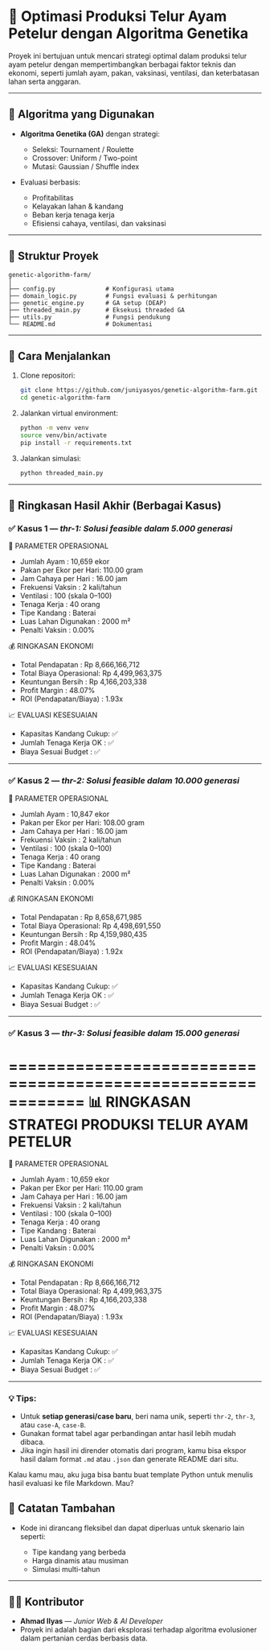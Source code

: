 # 🐣 Optimasi Produksi Telur Ayam Petelur dengan Algoritma Genetika

Proyek ini bertujuan untuk mencari strategi optimal dalam produksi telur ayam petelur dengan mempertimbangkan berbagai faktor teknis dan ekonomi, seperti jumlah ayam, pakan, vaksinasi, ventilasi, dan keterbatasan lahan serta anggaran.

---

## 🧠 Algoritma yang Digunakan

- **Algoritma Genetika (GA)** dengan strategi:

  - Seleksi: Tournament / Roulette
  - Crossover: Uniform / Two-point
  - Mutasi: Gaussian / Shuffle index

- Evaluasi berbasis:

  - Profitabilitas
  - Kelayakan lahan & kandang
  - Beban kerja tenaga kerja
  - Efisiensi cahaya, ventilasi, dan vaksinasi

---

## 📁 Struktur Proyek

```
genetic-algorithm-farm/
│
├── config.py              # Konfigurasi utama
├── domain_logic.py        # Fungsi evaluasi & perhitungan
├── genetic_engine.py      # GA setup (DEAP)
├── threaded_main.py       # Eksekusi threaded GA
├── utils.py               # Fungsi pendukung
└── README.md              # Dokumentasi
```

---

## 🧪 Cara Menjalankan

1. Clone repositori:

   ```bash
   git clone https://github.com/juniyasyos/genetic-algorithm-farm.git
   cd genetic-algorithm-farm
   ```

2. Jalankan virtual environment:

   ```bash
   python -m venv venv
   source venv/bin/activate
   pip install -r requirements.txt
   ```

3. Jalankan simulasi:

   ```bash
   python threaded_main.py
   ```

---

## 🚀 Ringkasan Hasil Akhir (Berbagai Kasus)

### ✅ Kasus 1 — *thr-1: Solusi feasible dalam 5.000 generasi*

🔧 PARAMETER OPERASIONAL
- Jumlah Ayam            : 10,659 ekor
- Pakan per Ekor per Hari: 110.00 gram
- Jam Cahaya per Hari    : 16.00 jam
- Frekuensi Vaksin       : 2 kali/tahun
- Ventilasi              : 100 (skala 0–100)
- Tenaga Kerja           : 40 orang
- Tipe Kandang           : Baterai
- Luas Lahan Digunakan   : 2000 m²
- Penalti Vaksin         : 0.00%

💰 RINGKASAN EKONOMI
- Total Pendapatan       : Rp 8,666,166,712
- Total Biaya Operasional: Rp 4,499,963,375
- Keuntungan Bersih      : Rp 4,166,203,338
- Profit Margin          : 48.07%
- ROI (Pendapatan/Biaya) : 1.93x

📈 EVALUASI KESESUAIAN
- Kapasitas Kandang Cukup: ✅
- Jumlah Tenaga Kerja OK : ✅
- Biaya Sesuai Budget    : ✅
---

### ✅ Kasus 2 — *thr-2: Solusi feasible dalam 10.000 generasi*

🔧 PARAMETER OPERASIONAL
- Jumlah Ayam            : 10,847 ekor
- Pakan per Ekor per Hari: 108.00 gram
- Jam Cahaya per Hari    : 16.00 jam
- Frekuensi Vaksin       : 2 kali/tahun
- Ventilasi              : 100 (skala 0–100)
- Tenaga Kerja           : 40 orang
- Tipe Kandang           : Baterai
- Luas Lahan Digunakan   : 2000 m²
- Penalti Vaksin         : 0.00%

💰 RINGKASAN EKONOMI
- Total Pendapatan       : Rp 8,658,671,985
- Total Biaya Operasional: Rp 4,498,691,550
- Keuntungan Bersih      : Rp 4,159,980,435
- Profit Margin          : 48.04%
- ROI (Pendapatan/Biaya) : 1.92x

📈 EVALUASI KESESUAIAN
- Kapasitas Kandang Cukup: ✅
- Jumlah Tenaga Kerja OK : ✅
- Biaya Sesuai Budget    : ✅
---

### ✅ Kasus 3 — *thr-3: Solusi feasible dalam 15.000 generasi*
============================================================
📊  RINGKASAN STRATEGI PRODUKSI TELUR AYAM PETELUR
============================================================

🔧 PARAMETER OPERASIONAL
- Jumlah Ayam            : 10,659 ekor
- Pakan per Ekor per Hari: 110.00 gram
- Jam Cahaya per Hari    : 16.00 jam
- Frekuensi Vaksin       : 2 kali/tahun
- Ventilasi              : 100 (skala 0–100)
- Tenaga Kerja           : 40 orang
- Tipe Kandang           : Baterai
- Luas Lahan Digunakan   : 2000 m²
- Penalti Vaksin         : 0.00%

💰 RINGKASAN EKONOMI
- Total Pendapatan       : Rp 8,666,166,712
- Total Biaya Operasional: Rp 4,499,963,375
- Keuntungan Bersih      : Rp 4,166,203,338
- Profit Margin          : 48.07%
- ROI (Pendapatan/Biaya) : 1.93x

📈 EVALUASI KESESUAIAN
- Kapasitas Kandang Cukup: ✅
- Jumlah Tenaga Kerja OK : ✅
- Biaya Sesuai Budget    : ✅
---

### 💡 Tips:

* Untuk **setiap generasi/case baru**, beri nama unik, seperti `thr-2`, `thr-3`, atau `case-A`, `case-B`.
* Gunakan format tabel agar perbandingan antar hasil lebih mudah dibaca.
* Jika ingin hasil ini dirender otomatis dari program, kamu bisa ekspor hasil dalam format `.md` atau `.json` dan generate README dari situ.

Kalau kamu mau, aku juga bisa bantu buat template Python untuk menulis hasil evaluasi ke file Markdown. Mau?


## 📌 Catatan Tambahan

- Kode ini dirancang fleksibel dan dapat diperluas untuk skenario lain seperti:

  - Tipe kandang yang berbeda
  - Harga dinamis atau musiman
  - Simulasi multi-tahun

---

## 🧑‍💻 Kontributor

- **Ahmad Ilyas** — _Junior Web & AI Developer_
- Proyek ini adalah bagian dari eksplorasi terhadap algoritma evolusioner dalam pertanian cerdas berbasis data.
